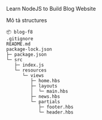 Learn NodeJS to Build Blog Website

Mô tả structures
```
📦 blog-f8
.gitignore
README.md
package-lock.json
├─ package.json
└─ src
   ├─ index.js
   └─ resources
      └─ views
         ├─ home.hbs
         ├─ layouts
         │  └─ main.hbs
         ├─ news.hbs
         └─ partials
            ├─ footer.hbs
            └─ header.hbs
```
